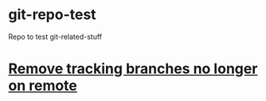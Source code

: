 # git-repo-test
Repo to test git-related-stuff

# [Remove tracking branches no longer on remote](https://stackoverflow.com/questions/7726949/remove-tracking-branches-no-longer-on-remote)